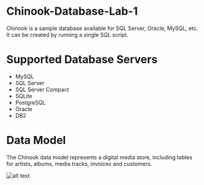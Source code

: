# Chinook-Database-Lab-1

Chinook is a sample database available for SQL Server, Oracle, MySQL, etc. It can be created by running a single SQL script.

# Supported Database Servers
- MySQL
- SQL Server
- SQL Server Compact
- SQLite
- PostgreSQL
- Oracle
- DB2

# Data Model
The Chinook data model represents a digital media store, including tables for artists, albums, media tracks, invoices and customers.

![alt text](https://video.udacity-data.com/topher/2019/February/5c6164bf_chinook/chinook.png)
